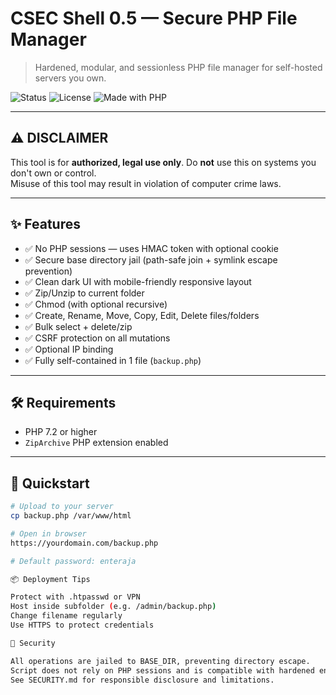 # CSEC Shell 0.5 — Secure PHP File Manager

> Hardened, modular, and sessionless PHP file manager for self-hosted servers you own.

![Status](https://img.shields.io/badge/status-active-success)
![License](https://img.shields.io/badge/license-MIT-green)
![Made with PHP](https://img.shields.io/badge/Made%20with-PHP-informational)

---

## ⚠️ DISCLAIMER

This tool is for **authorized, legal use only**. Do **not** use this on systems you don't own or control.  
Misuse of this tool may result in violation of computer crime laws.

---

## ✨ Features

- ✅ No PHP sessions — uses HMAC token with optional cookie
- ✅ Secure base directory jail (path-safe join + symlink escape prevention)
- ✅ Clean dark UI with mobile-friendly responsive layout
- ✅ Zip/Unzip to current folder
- ✅ Chmod (with optional recursive)
- ✅ Create, Rename, Move, Copy, Edit, Delete files/folders
- ✅ Bulk select + delete/zip
- ✅ CSRF protection on all mutations
- ✅ Optional IP binding
- ✅ Fully self-contained in 1 file (`backup.php`)

---

## 🛠️ Requirements

- PHP 7.2 or higher
- `ZipArchive` PHP extension enabled

---

## 🚀 Quickstart

```bash
# Upload to your server
cp backup.php /var/www/html

# Open in browser
https://yourdomain.com/backup.php

# Default password: enteraja

📦 Deployment Tips

Protect with .htpasswd or VPN
Host inside subfolder (e.g. /admin/backup.php)
Change filename regularly
Use HTTPS to protect credentials

🔐 Security

All operations are jailed to BASE_DIR, preventing directory escape.
Script does not rely on PHP sessions and is compatible with hardened environments.
See SECURITY.md for responsible disclosure and limitations.
